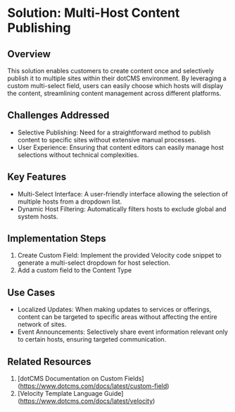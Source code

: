 # Solution: Multi-Host Content Publishing


## Overview
This solution enables customers to create content once and selectively publish it to multiple sites within their dotCMS environment. By leveraging a custom multi-select field, users can easily choose which hosts will display the content, streamlining content management across different platforms.

## Challenges Addressed
- Selective Publishing: Need for a straightforward method to publish content to specific sites without extensive manual processes.
- User Experience: Ensuring that content editors can easily manage host selections without technical complexities.

## Key Features
- Multi-Select Interface: A user-friendly interface allowing the selection of multiple hosts from a dropdown list.
- Dynamic Host Filtering: Automatically filters hosts to exclude global and system hosts.

## Implementation Steps
1. Create Custom Field: Implement the provided Velocity code snippet to generate a multi-select dropdown for host selection.
2. Add a custom field to the Content Type 

## Use Cases
- Localized Updates: When making updates to services or offerings, content can be targeted to specific areas without affecting the entire network of sites.
- Event Announcements: Selectively share event information relevant only to certain hosts, ensuring targeted communication.

## Related Resources
1. [dotCMS Documentation on Custom Fields] (https://www.dotcms.com/docs/latest/custom-field)
2. [Velocity Template Language Guide] (https://www.dotcms.com/docs/latest/velocity)

